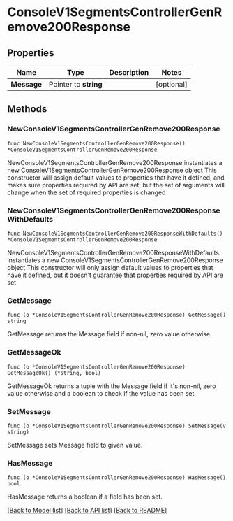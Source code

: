 # ConsoleV1SegmentsControllerGenRemove200Response

## Properties

Name | Type | Description | Notes
------------ | ------------- | ------------- | -------------
**Message** | Pointer to **string** |  | [optional] 

## Methods

### NewConsoleV1SegmentsControllerGenRemove200Response

`func NewConsoleV1SegmentsControllerGenRemove200Response() *ConsoleV1SegmentsControllerGenRemove200Response`

NewConsoleV1SegmentsControllerGenRemove200Response instantiates a new ConsoleV1SegmentsControllerGenRemove200Response object
This constructor will assign default values to properties that have it defined,
and makes sure properties required by API are set, but the set of arguments
will change when the set of required properties is changed

### NewConsoleV1SegmentsControllerGenRemove200ResponseWithDefaults

`func NewConsoleV1SegmentsControllerGenRemove200ResponseWithDefaults() *ConsoleV1SegmentsControllerGenRemove200Response`

NewConsoleV1SegmentsControllerGenRemove200ResponseWithDefaults instantiates a new ConsoleV1SegmentsControllerGenRemove200Response object
This constructor will only assign default values to properties that have it defined,
but it doesn't guarantee that properties required by API are set

### GetMessage

`func (o *ConsoleV1SegmentsControllerGenRemove200Response) GetMessage() string`

GetMessage returns the Message field if non-nil, zero value otherwise.

### GetMessageOk

`func (o *ConsoleV1SegmentsControllerGenRemove200Response) GetMessageOk() (*string, bool)`

GetMessageOk returns a tuple with the Message field if it's non-nil, zero value otherwise
and a boolean to check if the value has been set.

### SetMessage

`func (o *ConsoleV1SegmentsControllerGenRemove200Response) SetMessage(v string)`

SetMessage sets Message field to given value.

### HasMessage

`func (o *ConsoleV1SegmentsControllerGenRemove200Response) HasMessage() bool`

HasMessage returns a boolean if a field has been set.


[[Back to Model list]](../README.md#documentation-for-models) [[Back to API list]](../README.md#documentation-for-api-endpoints) [[Back to README]](../README.md)


